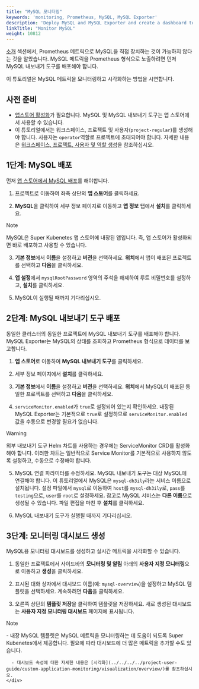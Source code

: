 ```yaml
---
title: "MySQL 모니터링"
keywords: 'monitoring, Prometheus, MySQL, MySQL Exporter'
description: 'Deploy MySQL and MySQL Exporter and create a dashboard to monitor the app.'
linkTitle: "Monitor MySQL"
weight: 10812
---
```

[소개](../../introduction#indirect-exposing) 섹션에서, Prometheus 메트릭으로 MySQL을 직접 장치하는 것이 가능하지 않다는 것을 알았습니다. MySQL 메트릭을 Prometheus 형식으로 노출하려면 먼저 MySQL 내보내기 도구를 배포해야 합니다.

이 튜토리얼은 MySQL 메트릭을 모니터링하고 시각화하는 방법을 시연합니다.

## 사전 준비

- [앱스토어 활성화](../../../../pluggable-components/app-store/)가 필요합니다. MySQL 및 MySQL 내보내기 도구는 앱 스토어에서 사용할 수 있습니다.
- 이 튜토리얼에서는 워크스페이스, 프로젝트 및 사용자(`project-regular`)를 생성해야 합니다. 사용자는 `operator`역할로 프로젝트에 초대되어야 합니다. 자세한 내용은 [워크스페이스, 프로젝트, 사용자 및 역할 생성](../../../../quick-start/create-workspace-and-project/)을 참조하십시오.

## 1단계: MySQL 배포

먼저 [앱 스토어에서 MySQL 배포](../../../../application-store/built-in-apps/mysql-app/)를 해야합니다.

1. 프로젝트로 이동하여 좌측 상단의 **앱 스토어**를 클릭하세요.

2. **MySQL**을 클릭하여 세부 정보 페이지로 이동하고 **앱 정보** 탭에서 **설치**를 클릭하세요.

  <div className="notices note">
    <p>Note</p>
    <div>
      MySQL은 Super Kubenetes 앱 스토어에 내장된 앱입니다. 즉, 앱 스토어가 활성화되면 바로 배포하고 사용할 수 있습니다.
    </div>
  </div>

3. **기본 정보**에서 **이름**을 설정하고 **버전**을 선택하세요. **위치**에서 앱이 배포된 프로젝트를 선택하고 **다음**을 클릭하세요.

4. **앱 설정**에서 `mysqlRootPassword` 영역의 주석을 해제하여 루트 비밀번호를 설정하고, **설치**를 클릭하세요.

5. MySQL이 실행될 때까지 기다리십시오.

## 2단계: MySQL 내보내기 도구 배포

동일한 클러스터의 동일한 프로젝트에 MySQL 내보내기 도구를 배포해야 합니다. MySQL Exporter는 MySQL의 상태를 조회하고 Prometheus 형식으로 데이터를 보고합니다.

1. **앱 스토어**로 이동하여 **MySQL 내보내기 도구**를 클릭하세요.

2. 세부 정보 페이지에서 **설치**를 클릭하세요.

3. **기본 정보**에서 **이름**을 설정하고 **버전**을 선택하세요. **위치**에서 MySQL이 배포된 동일한 프로젝트를 선택하고 **다음**을 클릭하세요.

4. `serviceMonitor.enabled`가 `true`로 설정되어 있는지 확인하세요. 내장된 MySQL Exporter는 기본적으로 `true`로 설정하므로 `serviceMonitor.enabled` 값을 수동으로 변경할 필요가 없습니다.

  <div className="notices warning">
    <p>Warning</p>
    <div>
      외부 내보내기 도구 Helm 차트를 사용하는 경우에는 ServiceMonitor CRD를 활성화해야 합니다. 이러한 차트는 일반적으로 Service Monitor를 기본적으로 사용하지 않도록 설정하고, 수동으로 수정해야 합니다.
    </div>
  </div>

5. MySQL 연결 파라미터를 수정하세요. MySQL 내보내기 도구는 대상 MySQL에 연결해야 합니다. 이 튜토리얼에서 MySQL은 `mysql-dh3ily`라는 서비스 이름으로 설치됩니다. 설정 파일에서 `mysql`로 이동하여 `host`를 `mysql-dh3ily`로, `pass`를 `testing`으로, `user`를 `root`로 설정하세요. 참고로 MySQL 서비스는 **다른 이름**으로 생성될 수 있습니다. 파일 편집을 마친 후 **설치**를 클릭하세요.

6. MySQL 내보내기 도구가 실행될 때까지 기다리십시오.

## 3단계: 모니터링 대시보드 생성

MySQL용 모니터링 대시보드를 생성하고 실시간 메트릭을 시각화할 수 있습니다.

1. 동일한 프로젝트에서 사이드바의 **모니터링 및 알림** 아래의 **사용자 지정 모니터링**으로 이동하고 **생성**을 클릭하세요.

2. 표시된 대화 상자에서 대시보드 이름(예: `mysql-overview`)을 설정하고 MySQL 템플릿을 선택하세요. 계속하려면 **다음**을 클릭하세요.

3. 오른쪽 상단의 **템플릿 저장**을 클릭하여 템플릿을 저장하세요. 새로 생성된 대시보드는 **사용자 지정 모니터링 대시보드** 페이지에 표시됩니다.

  <div className="notices note">
    <p>Note</p>
    <div>
      - 내장 MySQL 템플릿은 MySQL 메트릭을 모니터링하는 데 도움이 되도록 Super Kubenetes에서 제공합니다. 필요에 따라 대시보드에 더 많은 메트릭을 추가할 수도 있습니다.

      - 대시보드 속성에 대한 자세한 내용은 [시각화](../../../../project-user-guide/custom-application-monitoring/visualization/overview/)를 참조하십시오.
    </div>
  </div>
